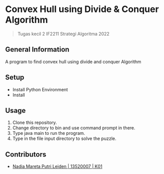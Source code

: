 # Convex Hull using Divide & Conquer Algorithm
> Tugas kecil 2 IF2211 Strategi Algoritma 2022

## General Information
A program to find convex hull using divide and conquer Algorithm

## Setup
- Install Python Environment
- Install 

## Usage
1. Clone this repository.
2. Change directory to bin and use command prompt in there.
3. Type java main to run the program.
4. Type in the file input directory to solve the puzzle.

## Contributors
- [Nadia Mareta Putri Leiden | 13520007 | K01](https://github.com/KorbanFidas2A)
